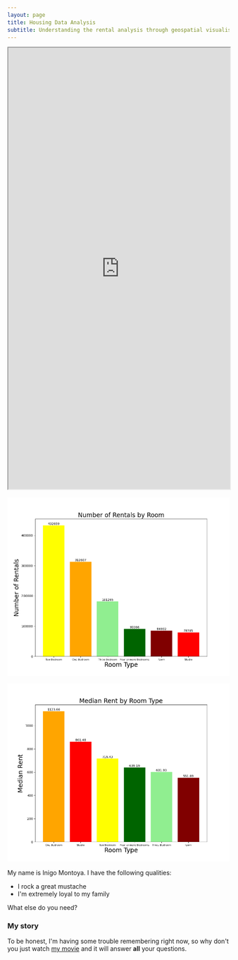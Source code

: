 ```yaml
---
layout: page
title: Housing Data Analysis
subtitle: Understanding the rental analysis through geospatial visualisation
---
```


<iframe width="100%" height="1000" src="https://jaoshang.github.io/QM2groupproject/assets/boroughprices.html"></iframe>

![Rents by Room Type](assets/img/rentplot.png)

![Prices by Room Type](assets/img/priceplot.png)

My name is Inigo Montoya. I have the following qualities:

- I rock a great mustache
- I'm extremely loyal to my family

What else do you need?

### My story

To be honest, I'm having some trouble remembering right now, so why don't you just watch [my movie](https://en.wikipedia.org/wiki/The_Princess_Bride_%28film%29) and it will answer **all** your questions.
